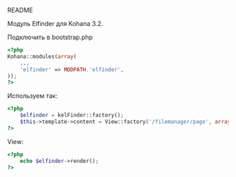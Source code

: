 README 

Модуль Elfinder для Kohana 3.2. 

Подключить в bootstrap.php 

```php
<?php
Kohana::modules(array(
	...
    'elfinder' => MODPATH.'elfinder',
));
?>
```

Используем так: 

```php
<?php
	$elfinder = kelFinder::factory();
	$this->template->content = View::factory('/filemanager/page', array('elfinder'=>$elfinder));
?>
```

View: 

```php
<?php
	echo $elfinder->render();
?>
```